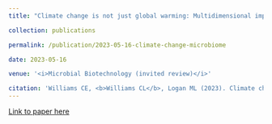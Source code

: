 ```yaml
---
title: "Climate change is not just global warming: Multidimensional impacts on animal gut microbiota"

collection: publications

permalink: /publication/2023-05-16-climate-change-microbiome

date: 2023-05-16

venue: '<i>Microbial Biotechnology (invited review)</i>'

citation: 'Williams CE, <b>Williams CL</b>, Logan ML (2023). Climate change is not just global warming: Multidimensional impacts on animal gut microbiota. <i>Microbial Biotechnology</i>, 2023;00:1–9.'
---
```


[Link to paper here](https://doi.org/10.1111/1751-7915.14276f)
